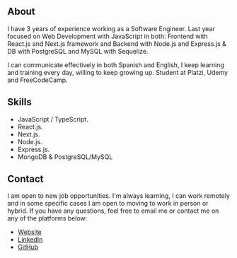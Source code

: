 ## About

I have 3 years of experience working as a Software Engineer. Last year focused on Web Development with JavaScript in both: Frontend with React.js and Next.js framework and Backend with Node.js and Express.js & DB with PostgreSQL and MySQL with Sequelize. 

I can communicate effectively in both Spanish and English, I keep learning and training every day, willing to keep growing up. Student at Platzi, Udemy and FreeCodeCamp.

## Skills
- JavaScript / TypeScript.
- React.js.
- Next.js.
- Node.js.
- Express.js.
- MongoDB & PostgreSQL/MySQL

## Contact
I am open to new job opportunities. I'm always learning, I can work remotely and in some specific cases I am open to moving to work in person or hybrid. If you have any questions, feel free to email me or contact me on any of the platforms below:

- [Website](https://alejandroch.com/)
- [LinkedIn](https://www.linkedin.com/in/alejandroch/)
- [GitHub](https://github.com/alejandroch1202/)
